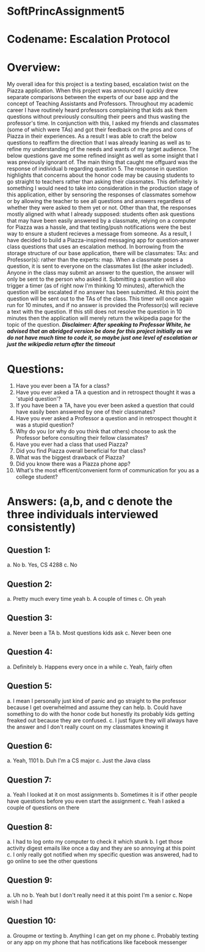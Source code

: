 # SoftPrincAssignment5  
# Codename: Escalation Protocol

# Overview:
  My overall idea for this project is a texting based, escalation twist on the Piazza application. When this project was announced I quickly drew separate comparisons between the experts of our base app and the concept of Teaching Assistants and Professors. Throughout my academic career I have routinely heard professors complaining that kids ask them questions without previously consulting their peers and thus wasting the professor's time. In conjunction with this, I asked my friends and classmates (some of which were TAs) and got their feedback on the pros and cons of Piazza in their experiences. As a result I was able to craft the below questions to reaffirm the direction that I was already leaning as well as to refine my understanding of the needs and wants of my target audience.
  The below questions gave me some refined insight as well as some insight that I was previously ignorant of. The main thing that caught me offguard was the response of individual b regarding question 5. The response in question highlights that concerns about the honor code may be causing students to go straight to teachers rather than asking their classmates. This definitely is something I would need to take into consideration in the production stage of this application, either by sensoring the responses of classmates somehow or by allowing the teacher to see all questions and answers regardless of whether they were asked to them yet or not. Other than that, the responses mostly aligned with what I already supposed: students often ask questions that may have been easily answered by a classmate, relying on a computer for Piazza was a hassle, and that texting/push notifications were the best way to ensure a student recieves a message from someone.
  As a result, I have decided to build a Piazza-inspired messaging app for question-answer class questions that uses an escalation method. In borrowing from the storage structure of our base application, there will be classmates: TAs: and Professor(s): rather than the experts: map. When a classmate poses a question, it is sent to everyone on the classmates list (the asker included). Anyone in the class may submit an answer to the question, the answer will only be sent to the person who asked it. Submitting a question will also trigger a timer (as of right now I'm thinking 10 minutes), afterwhich the question will be escalated if no answer has been submitted. At this point the question will be sent out to the TAs of the class. This timer will once again run for 10 minutes, and if no answer is provided the Professor(s) will recieve a text with the question. If this still does not resolve the question in 10 minutes then the application will merely return the wikipedia page for the topic of the question.
  ***Disclaimer: After speaking to Professor White, he advised that an abridged version be done for this project initially as we do not have much time to code it, so maybe just one level of escalation or just the wikipedia return after the timeout***
  
  
# Questions:
  1. Have you ever been a TA for a class?
  2. Have you ever asked a TA a question and in retrospect thought it was a 'stupid question'?
  3. If you have been a TA, have you ever been asked a question that could have easily been answered by one of their classmates?
  4. Have you ever asked a Professor a question and in retrospect thought it was a stupid question?
  5. Why do you (or why do you think that others) choose to ask the Professor before consulting their fellow classmates?
  6. Have you ever had a class that used Piazza?
  7. Did you find Piazza overall beneficial for that class?
  8. What was the biggest drawback of Piazza?
  9. Did you know there was a Piazza phone app?
  10. What's the most efficent/convenient form of communication for you as a college student?
  
  # Answers: (a,b, and c denote the three individuals interviewed consistently)

## Question 1: 
a. No
b. Yes, CS 4288
c. No

## Question 2:
a. Pretty much every time yeah
b. A couple of times
c. Oh yeah

## Question 3: 
a. Never been a TA
b. Most questions kids ask
c. Never been one

## Question 4: 
a. Definitely
b. Happens every once in a while
c. Yeah, fairly often

## Question 5: 
a. I mean I personally just kind of panic and go straight to the professor because I get overwhelmed and assume they can help.
b. Could have something to do with the honor code but honestly its probably kids getting freaked out because they are confused.
c. I just figure they will always have the answer and I don't really count on my classmates knowing it

## Question 6: 
a. Yeah, 1101
b. Duh I'm a CS major
c. Just the Java class

## Question 7: 
a. Yeah I looked at it on most assignments
b. Sometimes it is if other people have questions before you even start the assignment
c. Yeah I asked a couple of questions on there

## Question 8: 
a. I had to log onto my computer to check it which stunk
b. I get those activity digest emails like once a day and they are so annoying at this point
c. I only really got notified when my specific question was answered, had to go online to see the other questions

## Question 9: 
a. Uh no
b. Yeah but I don't really need it at this point I'm a senior
c. Nope wish I had

## Question 10: 
a. Groupme or texting
b. Anything I can get on my phone
c. Probably texting or any app on my phone that has notifications like facebook messenger 
